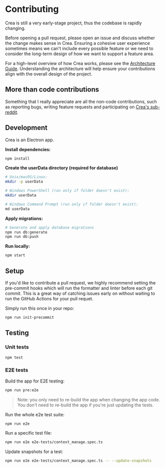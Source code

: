 # Contributing

Crea is still a very early-stage project, thus the codebase is rapidly changing.

Before opening a pull request, please open an issue and discuss whether the change makes sense in Crea. Ensuring a cohesive user experience sometimes means we can't include every possible feature or we need to consider the long-term design of how we want to support a feature area.

For a high-level overview of how Crea works, please see the [Architecture Guide](./docs/architecture.md). Understanding the architecture will help ensure your contributions align with the overall design of the project.

## More than code contributions

Something that I really appreciate are all the non-code contributions, such as reporting bugs, writing feature requests and participating on [Crea's sub-reddit](https://www.reddit.com/r/creabuilders).

## Development

Crea is an Electron app.

**Install dependencies:**

```sh
npm install
```

**Create the userData directory (required for database)**

```sh
# Unix/macOS/Linux:
mkdir -p userData

# Windows PowerShell (run only if folder doesn't exist):
mkdir userData

# Windows Command Prompt (run only if folder doesn't exist):
md userData
```

**Apply migrations:**

```sh
# Generate and apply database migrations
npm run db:generate
npm run db:push
```

**Run locally:**

```sh
npm start
```

## Setup

If you'd like to contribute a pull request, we highly recommend setting the pre-commit hooks which will run the formatter and linter before each git commit. This is a great way of catching issues early on without waiting to run the GitHub Actions for your pull requet.

Simply run this once in your repo:

```sh
npm run init-precommit
```

## Testing

### Unit tests

```sh
npm test
```

### E2E tests

Build the app for E2E testing:

```sh
npm run pre:e2e
```

> Note: you only need to re-build the app when changing the app code. You don't need to re-build the app if you're just updating the tests.

Run the whole e2e test suite:

```sh
npm run e2e
```

Run a specific test file:

```sh
npm run e2e e2e-tests/context_manage.spec.ts
```

Update snapshots for a test:

```sh
npm run e2e e2e-tests/context_manage.spec.ts -- --update-snapshots
```
